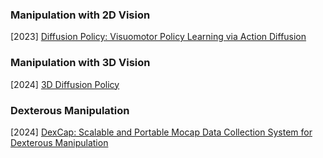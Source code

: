 ### Manipulation with 2D Vision

[2023] [Diffusion Policy: Visuomotor Policy Learning via Action Diffusion](https://arxiv.org/abs/2303.04137)



### Manipulation with 3D Vision

[2024] [3D Diffusion Policy](https://arxiv.org/abs/2403.03954)





### Dexterous Manipulation

[2024] [DexCap: Scalable and Portable Mocap Data Collection System for Dexterous Manipulation](https://arxiv.org/abs/2403.07788)